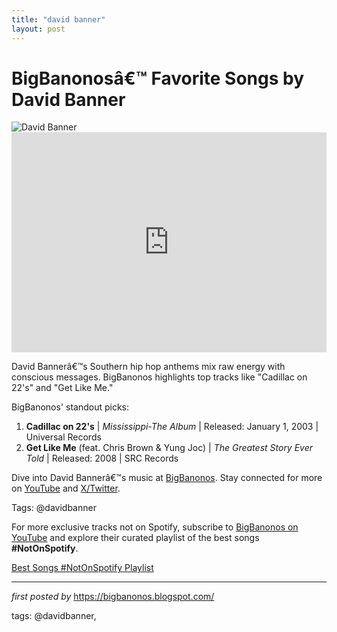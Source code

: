 ```yaml
---
title: "david banner"
layout: post
---
```

<!-- Title of the Post -->
<h1 >BigBanonosâ€™ Favorite Songs by David Banner</h1> <!-- Featured Image -->
<div > <img src="https://i.scdn.co/image/ab67616d0000b2736108ad24118cd8aa15de56e9" alt="David Banner">
</div> <!-- Spotify Embed -->
<div > <iframe src="https://open.spotify.com/embed/playlist/3TM1Kj4rYgFIjGUc8re3PW?utm_source=generator" width="100%" height="352" frameBorder="0" allowfullscreen="" allow="autoplay; clipboard-write; encrypted-media; fullscreen; picture-in-picture" loading="lazy"></iframe>
</div> <!-- Introductory Text -->
<p >David Bannerâ€™s Southern hip hop anthems mix raw energy with conscious messages. BigBanonos highlights top tracks like "Cadillac on 22's" and "Get Like Me."</p> <!-- Song Highlights -->
<div > <p>BigBanonos' standout picks:</p> <ol> <li><strong>Cadillac on 22's</strong> | <em>Mississippi-The Album</em> | Released: January 1, 2003 | Universal Records</li> <li><strong>Get Like Me</strong> (feat. Chris Brown & Yung Joc) | <em>The Greatest Story Ever Told</em> | Released: 2008 | SRC Records</li> </ol>
</div> <!-- Footer Links -->
<div > <p>Dive into David Bannerâ€™s music at <a href="https://bigbanonos.blogspot.com/" target="_blank">BigBanonos</a>. Stay connected for more on <a href="https://www.youtube.com/@BigBanonos" target="_blank">YouTube</a> and <a href="https://x.com/bigbanonos" target="_blank">X/Twitter</a>.</p>
</div> <!-- Tags -->
<p >Tags: @davidbanner</p>


<!--Subscribe and Playlist Links-->
<div>
    <p>For more exclusive tracks not on Spotify, subscribe to <a href="https://www.youtube.com/@BigBanonos" target="_blank">BigBanonos on YouTube</a> and explore their curated playlist of the best songs <strong>#NotOnSpotify</strong>.</p>
    <p><a href="https://www.youtube.com/playlist?list=PLtuNtuTatqI0kFahUCbtbfenC_ET5O_tr" target="_blank">Best Songs #NotOnSpotify Playlist<br /></a></p></div>

<hr />

<p><em>first posted by</em> <a href="https://bigbanonos.blogspot.com/" rel="noopener" target="_new">https://bigbanonos.blogspot.com/</a></p>

<p>tags: @davidbanner,</p>
